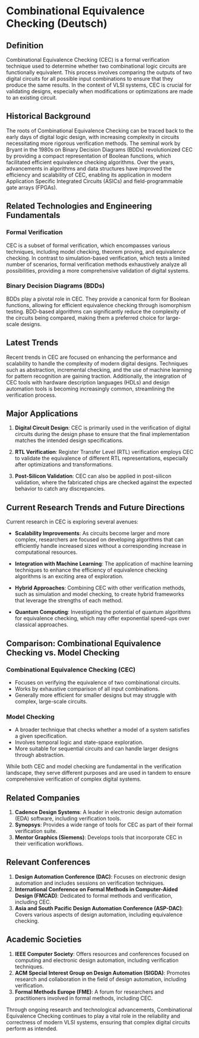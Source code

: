 # Combinational Equivalence Checking (Deutsch)

## Definition

Combinational Equivalence Checking (CEC) is a formal verification technique used to determine whether two combinational logic circuits are functionally equivalent. This process involves comparing the outputs of two digital circuits for all possible input combinations to ensure that they produce the same results. In the context of VLSI systems, CEC is crucial for validating designs, especially when modifications or optimizations are made to an existing circuit.

## Historical Background

The roots of Combinational Equivalence Checking can be traced back to the early days of digital logic design, with increasing complexity in circuits necessitating more rigorous verification methods. The seminal work by Bryant in the 1980s on Binary Decision Diagrams (BDDs) revolutionized CEC by providing a compact representation of Boolean functions, which facilitated efficient equivalence checking algorithms. Over the years, advancements in algorithms and data structures have improved the efficiency and scalability of CEC, enabling its application in modern Application Specific Integrated Circuits (ASICs) and field-programmable gate arrays (FPGAs).

## Related Technologies and Engineering Fundamentals

### Formal Verification

CEC is a subset of formal verification, which encompasses various techniques, including model checking, theorem proving, and equivalence checking. In contrast to simulation-based verification, which tests a limited number of scenarios, formal verification methods exhaustively analyze all possibilities, providing a more comprehensive validation of digital systems.

### Binary Decision Diagrams (BDDs)

BDDs play a pivotal role in CEC. They provide a canonical form for Boolean functions, allowing for efficient equivalence checking through isomorphism testing. BDD-based algorithms can significantly reduce the complexity of the circuits being compared, making them a preferred choice for large-scale designs.

## Latest Trends

Recent trends in CEC are focused on enhancing the performance and scalability to handle the complexity of modern digital designs. Techniques such as abstraction, incremental checking, and the use of machine learning for pattern recognition are gaining traction. Additionally, the integration of CEC tools with hardware description languages (HDLs) and design automation tools is becoming increasingly common, streamlining the verification process.

## Major Applications

1. **Digital Circuit Design**: CEC is primarily used in the verification of digital circuits during the design phase to ensure that the final implementation matches the intended design specifications.
  
2. **RTL Verification**: Register Transfer Level (RTL) verification employs CEC to validate the equivalence of different RTL representations, especially after optimizations and transformations.

3. **Post-Silicon Validation**: CEC can also be applied in post-silicon validation, where the fabricated chips are checked against the expected behavior to catch any discrepancies.

## Current Research Trends and Future Directions

Current research in CEC is exploring several avenues:

- **Scalability Improvements**: As circuits become larger and more complex, researchers are focused on developing algorithms that can efficiently handle increased sizes without a corresponding increase in computational resources.

- **Integration with Machine Learning**: The application of machine learning techniques to enhance the efficiency of equivalence checking algorithms is an exciting area of exploration.

- **Hybrid Approaches**: Combining CEC with other verification methods, such as simulation and model checking, to create hybrid frameworks that leverage the strengths of each method.

- **Quantum Computing**: Investigating the potential of quantum algorithms for equivalence checking, which may offer exponential speed-ups over classical approaches.

## Comparison: Combinational Equivalence Checking vs. Model Checking

### Combinational Equivalence Checking (CEC)

- Focuses on verifying the equivalence of two combinational circuits.
- Works by exhaustive comparison of all input combinations.
- Generally more efficient for smaller designs but may struggle with complex, large-scale circuits.

### Model Checking

- A broader technique that checks whether a model of a system satisfies a given specification.
- Involves temporal logic and state-space exploration.
- More suitable for sequential circuits and can handle larger designs through abstraction.

While both CEC and model checking are fundamental in the verification landscape, they serve different purposes and are used in tandem to ensure comprehensive verification of complex digital systems.

## Related Companies

1. **Cadence Design Systems**: A leader in electronic design automation (EDA) software, including verification tools.
2. **Synopsys**: Provides a wide range of tools for CEC as part of their formal verification suite.
3. **Mentor Graphics (Siemens)**: Develops tools that incorporate CEC in their verification workflows.

## Relevant Conferences

1. **Design Automation Conference (DAC)**: Focuses on electronic design automation and includes sessions on verification techniques.
2. **International Conference on Formal Methods in Computer-Aided Design (FMCAD)**: Dedicated to formal methods and verification, including CEC.
3. **Asia and South Pacific Design Automation Conference (ASP-DAC)**: Covers various aspects of design automation, including equivalence checking.

## Academic Societies

1. **IEEE Computer Society**: Offers resources and conferences focused on computing and electronic design automation, including verification techniques.
2. **ACM Special Interest Group on Design Automation (SIGDA)**: Promotes research and collaboration in the field of design automation, including verification.
3. **Formal Methods Europe (FME)**: A forum for researchers and practitioners involved in formal methods, including CEC.

Through ongoing research and technological advancements, Combinational Equivalence Checking continues to play a vital role in the reliability and correctness of modern VLSI systems, ensuring that complex digital circuits perform as intended.